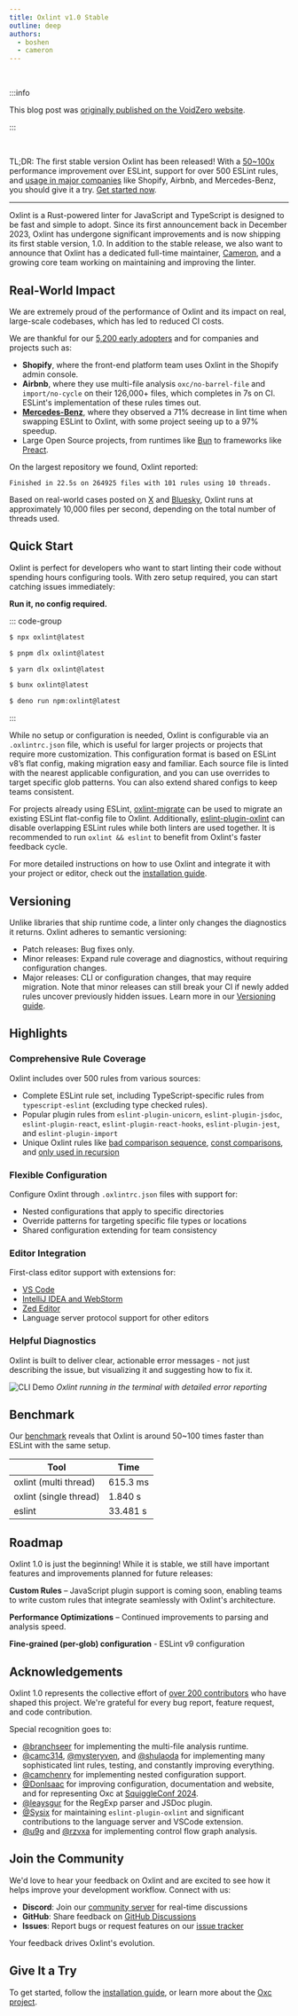 ```yaml
---
title: Oxlint v1.0 Stable
outline: deep
authors:
  - boshen
  - cameron
---
```


<AppBlogPostHeader />

<br>

:::info

This blog post was [originally published on the VoidZero website](https://voidzero.com/posts/announcing-oxlint-1-stable).

:::

<br>

TL;DR: The first stable version Oxlint has been released! With a [50~100x](#benchmark) performance improvement over ESLint, support for over 500 ESLint rules, and [usage in major companies](#real-world-impact) like Shopify, Airbnb, and Mercedes-Benz, you should give it a try. [Get started now](#quick-start).

---

Oxlint is a Rust-powered linter for JavaScript and TypeScript is designed to be fast and simple to adopt. Since its first announcement back in December 2023, Oxlint has undergone significant improvements and is now shipping its first stable version, 1.0.
In addition to the stable release, we also want to announce that Oxlint has a dedicated full-time maintainer, [Cameron](https://github.com/camc314), and a growing core team working on maintaining and improving the linter.

## Real-World Impact

We are extremely proud of the performance of Oxlint and its impact on real, large-scale codebases, which has led to reduced CI costs.

We are thankful for our [5,200 early adopters](https://github.com/oxc-project/oxc/network/dependents) and for companies and projects such as:

- **Shopify**, where the front-end platform team uses Oxlint in the Shopify admin console.
- **Airbnb**, where they use multi-file analysis `oxc/no-barrel-file` and `import/no-cycle` on their 126,000+ files, which completes in 7s on CI. ESLint's implementation of these rules times out.
- [**Mercedes-Benz**](https://www.mercedes-benz.io/blog/2025-05-16-how-can-modern-tooling-save-mercedes-benz-io-engineering-time), where they observed a 71% decrease in lint time when swapping ESLint to Oxlint, with some project seeing up to a 97% speedup.
- Large Open Source projects, from runtimes like [Bun](https://github.com/oven-sh/bun/blob/main/oxlint.json) to frameworks like [Preact](https://github.com/preactjs/preact/blob/main/oxlint.json).

On the largest repository we found, Oxlint reported:

```
Finished in 22.5s on 264925 files with 101 rules using 10 threads.
```

Based on real-world cases posted on [X](https://x.com/boshen_c/status/1928264877115597053) and [Bluesky](https://bsky.app/profile/boshen.github.io/post/3lqe47xi47c2e),
Oxlint runs at approximately 10,000 files per second, depending on the total number of threads used.

## Quick Start

Oxlint is perfect for developers who want to start linting their code without spending hours configuring tools. With zero setup required, you can start catching issues immediately:

**Run it, no config required.**

::: code-group

```sh [npm]
$ npx oxlint@latest
```

```sh [pnpm]
$ pnpm dlx oxlint@latest
```

```sh [yarn]
$ yarn dlx oxlint@latest
```

```sh [bun]
$ bunx oxlint@latest
```

```sh [deno]
$ deno run npm:oxlint@latest
```

:::

While no setup or configuration is needed, Oxlint is configurable via an `.oxlintrc.json` file, which is useful for larger projects or projects that require more customization.
This configuration format is based on ESLint v8’s flat config, making migration easy and familiar.
Each source file is linted with the nearest applicable configuration, and you can use overrides to target specific glob patterns.
You can also extend shared configs to keep teams consistent.

For projects already using ESLint, [oxlint-migrate](https://github.com/oxc-project/oxlint-migrate) can be used to migrate an existing ESLint flat-config file to Oxlint.
Additionally, [eslint-plugin-oxlint](https://github.com/oxc-project/eslint-plugin-oxlint) can disable overlapping ESLint rules while both linters are used together.
It is recommended to run `oxlint && eslint` to benefit from Oxlint's faster feedback cycle.

For more detailed instructions on how to use Oxlint and integrate it with your project or editor, check out the [installation guide](https://oxc.rs/docs/guide/usage/linter).

## Versioning

Unlike libraries that ship runtime code, a linter only changes the diagnostics it returns. Oxlint adheres to semantic versioning:

- Patch releases: Bug fixes only.
- Minor releases: Expand rule coverage and diagnostics, without requiring configuration changes.
- Major releases: CLI or configuration changes, that may require migration.
  Note that minor releases can still break your CI if newly added rules uncover previously hidden issues. Learn more in our [Versioning guide](https://oxc.rs/docs/guide/usage/linter/versioning).

## Highlights

### Comprehensive Rule Coverage

Oxlint includes over 500 rules from various sources:

- Complete ESLint rule set, including TypeScript-specific rules from `typescript-eslint` (excluding type checked rules).
- Popular plugin rules from `eslint-plugin-unicorn`, `eslint-plugin-jsdoc`, `eslint-plugin-react`, `eslint-plugin-react-hooks`, `eslint-plugin-jest`, and `eslint-plugin-import`
- Unique Oxlint rules like [bad comparison sequence](https://oxc.rs/docs/guide/usage/linter/rules/oxc/bad-comparison-sequence), [const comparisons](https://oxc.rs/docs/guide/usage/linter/rules/oxc/const-comparisons), and [only used in recursion](https://oxc.rs/docs/guide/usage/linter/rules/oxc/only-used-in-recursion)

### Flexible Configuration

Configure Oxlint through `.oxlintrc.json` files with support for:

- Nested configurations that apply to specific directories
- Override patterns for targeting specific file types or locations
- Shared configuration extending for team consistency

### Editor Integration

First-class editor support with extensions for:

- [VS Code](https://marketplace.visualstudio.com/items?itemName=oxc.oxc-vscode)
- [IntelliJ IDEA and WebStorm](https://plugins.jetbrains.com/plugin/27061-oxc)
- [Zed Editor](https://zed.dev/extensions?query=oxc)
- Language server protocol support for other editors

### Helpful Diagnostics

Oxlint is built to deliver clear, actionable error messages - not just describing the issue, but visualizing it and suggesting how to fix it.

![CLI Demo](https://github.com/oxc-project/oxc/assets/1430279/094a3b24-0433-42ae-aad2-48a7dec2b985)
_Oxlint running in the terminal with detailed error reporting_

## Benchmark

Our [benchmark](https://github.com/oxc-project/bench-javascript-linter) reveals that Oxlint is around 50~100 times faster than ESLint with the same setup.

| Tool                   | Time     |
| ---------------------- | -------- |
| oxlint (multi thread)  | 615.3 ms |
| oxlint (single thread) | 1.840 s  |
| eslint                 | 33.481 s |

## Roadmap

Oxlint 1.0 is just the beginning! While it is stable, we still have important features and improvements planned for future releases:

**Custom Rules** – JavaScript plugin support is coming soon, enabling teams to write custom rules that integrate seamlessly with Oxlint's architecture.

**Performance Optimizations** – Continued improvements to parsing and analysis speed.

**Fine-grained (per-glob) configuration** - ESLint v9 configuration

## Acknowledgements

Oxlint 1.0 represents the collective effort of [over 200 contributors](https://github.com/oxc-project/oxc/graphs/contributors) who have shaped this project. We're grateful for every bug report, feature request, and code contribution.

Special recognition goes to:

- [@branchseer](https://github.com/branchseer) for implementing the multi-file analysis runtime.
- [@camc314](https://github.com/camc314), [@mysteryven](https://github.com/mysteryven), and [@shulaoda](https://github.com/shulaoda) for implementing many sophisticated lint rules, testing, and constantly improving everything.
- [@camchenry](https://github.com/camchenry) for implementing nested configuration support.
- [@DonIsaac](https://github.com/DonIsaac) for improving configuration, documentation and website, and for representing Oxc at [SquiggleConf 2024](https://2024.squiggleconf.com).
- [@leaysgur](https://github.com/leaysgur) for the RegExp parser and JSDoc plugin.
- [@Sysix](https://github.com/Sysix) for maintaining `eslint-plugin-oxlint` and significant contributions to the language server and VSCode extension.
- [@u9g](https://github.com/u9g) and [@rzvxa](https://github.com/rzvxa) for implementing control flow graph analysis.

## Join the Community

We'd love to hear your feedback on Oxlint and are excited to see how it helps improve your development workflow. Connect with us:

- **Discord**: Join our [community server](https://discord.gg/9uXCAwqQZW) for real-time discussions
- **GitHub**: Share feedback on [GitHub Discussions](https://github.com/oxc-project/oxc/discussions)
- **Issues**: Report bugs or request features on our [issue tracker](https://github.com/oxc-project/oxc/issues)

Your feedback drives Oxlint's evolution.

## Give It a Try

To get started, follow the [installation guide](https://oxc.rs/docs/guide/usage/linter), or learn more about the [Oxc project](https://oxc.rs/docs/guide/introduction).

